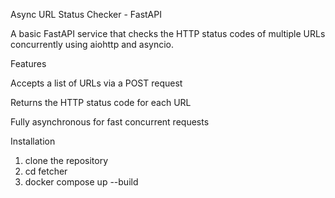 Async URL Status Checker - FastAPI

A basic FastAPI service that checks the HTTP status codes of multiple URLs concurrently using aiohttp and asyncio.

Features

Accepts a list of URLs via a POST request

Returns the HTTP status code for each URL

Fully asynchronous for fast concurrent requests

Installation
1. clone the repository
2. cd fetcher
3. docker compose up --build